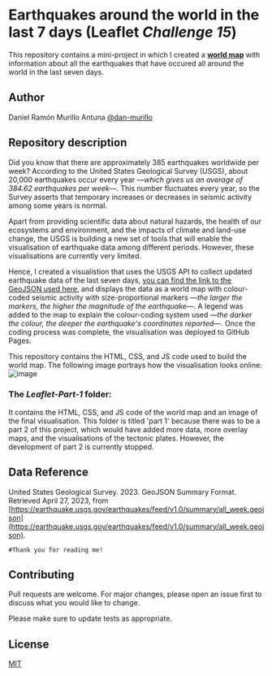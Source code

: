 # Earthquakes around the world in the last 7 days (Leaflet *Challenge 15*)

This repository contains a mini-project in which I created a [**world map**](https://dan-murillo.github.io/leaflet-challenge/Leaflet-Part-1/index.html) with information about all the earthquakes that have occured all around the world in the last seven days.

## Author

Daniel Ramón Murillo Antuna [@dan-murillo](https://www.github.com/dan-murillo)

## Repository description

Did you know that there are approximately 385 earthquakes worldwide per week? According to the United States Geological Survey (USGS), about 20,000 earthquakes occur every year —*which gives us an average of 384.62 earthquakes per week*—. This number fluctuates every year, so the Survey asserts that temporary increases or decreases in seismic activity among some years is normal.

Apart from providing scientific data about natural hazards, the health of our ecosystems and environment, and the impacts of climate and land-use change, the USGS is building a new set of tools that will enable the visualisation of earthquake data among different periods. However, these visualisations are currently very limited.

Hence, I created a visualistion that uses the USGS API to collect updated earthquake data of the last seven days, [you can find the link to the GeoJSON used here](https://earthquake.usgs.gov/earthquakes/feed/v1.0/summary/all_week.geojson), and displays the data as a world map with colour-coded seismic activity with size-proportional markers —*the larger the markers, the higher the magnitude of the earthquake*—. A legend was added to the map to explain the colour-coding system used —*the darker the colour, the deeper the earthquake's coordinates reported*—. Once the coding process was complete, the visualisation was deployed to GitHub Pages.

This repository contains the HTML, CSS, and JS code used to build the world map. The following image portrays how the visualisation looks online:
![image](https://github.com/daniel-r-murillo-antuna/leaflet-challenge/blob/main/Leaflet-Part-1/final-visualisation.png)

### The *Leaflet-Part-1* folder:

It contains the HTML, CSS, and JS code of the world map and an image of the final visualisation. This folder is titled 'part 1' because there was to be a part 2 of this project, which would have added more data, more overlay maps, and the visualisations of the tectonic plates. However, the development of part 2 is currently stopped.

## Data Reference

United States Geological Survey. 2023. GeoJSON Summary Format. Retrieved April 27, 2023, from [https://earthquake.usgs.gov/earthquakes/feed/v1.0/summary/all_week.geojson](https://earthquake.usgs.gov/earthquakes/feed/v1.0/summary/all_week.geojson). 

```#Thank you for reading me!```

## Contributing

Pull requests are welcome. For major changes, please open an issue first to discuss what you would like to change.

Please make sure to update tests as appropriate.

## License

[MIT](https://choosealicense.com/licenses/mit/)
